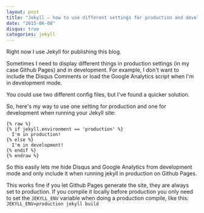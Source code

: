 ```yaml
---
layout: post
title: "Jekyll – how to use different settings for production and development"
date: "2015-06-08"
disqus: true
categories: jekyll
---
```


Right now I use Jekyll for publishing this blog. 

Sometimes I need to display different things in production settings (in my case Github Pages) and in development. For example, I don't want to include the Disqus Comments or load the Google Analytics script when I'm in development mode.

You could use two different config files, but I've found a quicker solution.

So, here's my way to use one setting for production and one for development when running your Jekyll site:

```
{% raw %}
{% if jekyll.environment == 'production' %}
  I'm in production!
{% else %} 
  I'm in development!
{% endif %}
{% endraw %}

```

So this easily lets me hide Disqus and Google Analytics from development mode and only include it when running jekyll in production on Github Pages.

This works fine if you let Github Pages generate the site, they are always set to production. 
If you compile it locally before production you only need to set the `JEKYLL_ENV` variable when doing a production compile, like this: `JEKYLL_ENV=production jekyll build`
